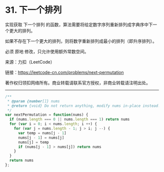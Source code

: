 # 31. 下一个排列

实现获取 下一个排列 的函数，算法需要将给定数字序列重新排列成字典序中下一个更大的排列。

如果不存在下一个更大的排列，则将数字重新排列成最小的排列（即升序排列）。

必须 原地 修改，只允许使用额外常数空间。

来源：力扣（LeetCode）

链接：<https://leetcode-cn.com/problems/next-permutation>

著作权归领扣网络所有。商业转载请联系官方授权，非商业转载请注明出处。

---

```js
/**
 * @param {number[]} nums
 * @return {void} Do not return anything, modify nums in-place instead.
 */
var nextPermutation = function(nums) {
  if (nums.length === 0 || nums.length === 1) return nums
  for (var i = 0; i < nums.length; i ++) {
    for (var j = nums.length - 1; j > i; j --) {
      var temp = nums[j - 1]
      nums[j - 1] = nums[j]
      nums[j] = temp
      if (nums[j - 1] > nums[j]) return nums
    }
  }
  return nums
};
```
